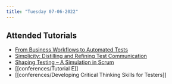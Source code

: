 ```yaml
---
title: "Tuesday 07-06-2022"
---
```


## Attended Tutorials
- [From Business Workflows to Automated Tests](conferences/Tutorial%20F.md)
- [Simplicity: Distilling and Refining Test Communication](conferences/Tutorial%20%20I.md)
- [Shaping Testing – A Simulation in Scrum](conferences/Tutorial%20A.md)
- [[conferences/Tutorial E]]
- [[conferences/Developing Critical Thinking Skills for Testers]]